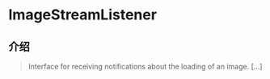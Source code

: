 # ImageStreamListener

## 介绍

> Interface for receiving notifications about the loading of an image. [...]
